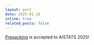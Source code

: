 ```yaml
---
layout: post  
date: 2025-01-18
inline: true  
related_posts: false  
---
```


[Prepacking](https://github.com/siyan-zhao/prepacking) is accepted to AISTATS 2025!
